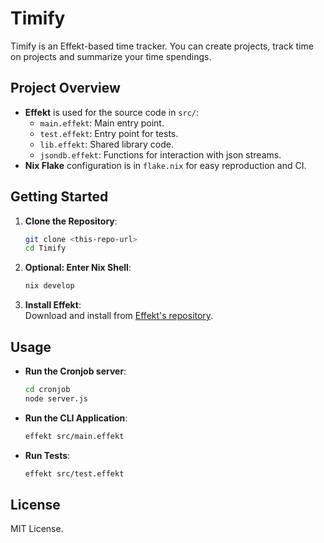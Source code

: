 # Timify

Timify is an Effekt-based time tracker. You can create projects, track time on projects and summarize your time spendings. 

## Project Overview

- **Effekt** is used for the source code in `src/`:  
  - `main.effekt`: Main entry point.  
  - `test.effekt`: Entry point for tests.  
  - `lib.effekt`: Shared library code.  
  - `jsondb.effekt`: Functions for interaction with json streams.
- **Nix Flake** configuration is in `flake.nix` for easy reproduction and CI.

## Getting Started

1. **Clone the Repository**:  
   ```bash
   git clone <this-repo-url>
   cd Timify
   ```
2. **Optional: Enter Nix Shell**:  
   ```bash
   nix develop
   ```
3. **Install Effekt**:  
   Download and install from [Effekt's repository](https://github.com/effekt-lang/effekt).

## Usage

- **Run the Cronjob server**:  
  ```bash
  cd cronjob
  node server.js
  ```
- **Run the CLI Application**:  
  ```bash
  effekt src/main.effekt
  ```
- **Run Tests**:  
  ```bash
  effekt src/test.effekt
  ```

## License

MIT License.
